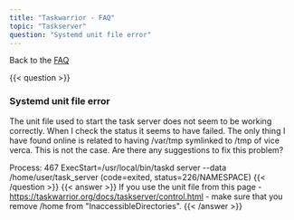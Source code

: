 ```yaml
---
title: "Taskwarrior - FAQ"
topic: "Taskserver"
question: "Systemd unit file error"
---
```


Back to the [FAQ](/support/faq)

{{< question >}}
### Systemd unit file error

The unit file used to start the task server does not seem to be working correctly.
When I check the status it seems to have failed.
The only thing I have found online is related to having /var/tmp symlinked to /tmp of vice verca.
This is not the case.
Are there any suggestions to fix this problem?

Process: 467 ExecStart=/usr/local/bin/taskd server --data /home/user/task_server (code=exited, status=226/NAMESPACE)
{{< /question >}}
{{< answer >}}
If you use the unit file from this page - https://taskwarrior.org/docs/taskserver/control.html - make sure that you remove /home from "InaccessibleDirectories".
{{< /answer >}}
